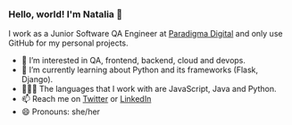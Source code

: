 ### Hello, world! I'm Natalia 👋

I work as a Junior Software QA Engineer at [Paradigma Digital](https://www.paradigmadigital.com) and only use GitHub for my personal projects.

- 🔭 I’m interested in QA, frontend, backend, cloud and devops.
- 🌱 I’m currently learning about Python and its frameworks (Flask, Django).
- 👩🏻‍💻 The languages that I work with are JavaScript, Java and Python.
- 📫 Reach me on [Twitter](https://twitter.com/natgarea) or [LinkedIn](https://www.linkedin.com/in/nataliagarea/)
- 😄 Pronouns: she/her
